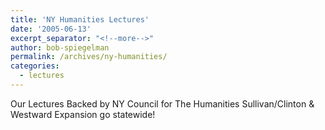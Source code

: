 ```yaml
---
title: 'NY Humanities Lectures'
date: '2005-06-13'
excerpt_separator: "<!--more-->"
author: bob-spiegelman
permalink: /archives/ny-humanities/
categories:  
  - lectures
---
```

Our Lectures Backed by NY Council for The Humanities
Sullivan/Clinton & Westward Expansion go statewide!
